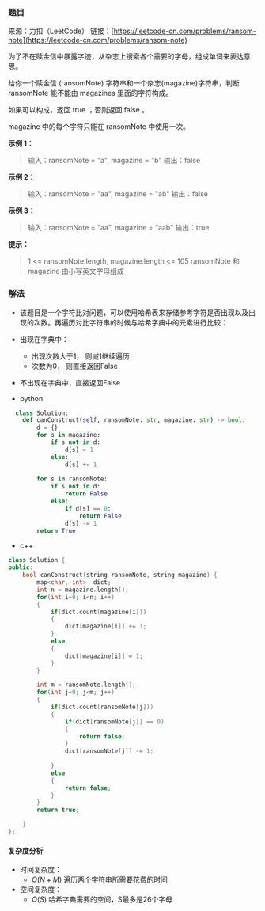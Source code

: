 ### 题目
来源：力扣（LeetCode）
链接：[https://leetcode-cn.com/problems/ransom-note](https://leetcode-cn.com/problems/ransom-note)

为了不在赎金信中暴露字迹，从杂志上搜索各个需要的字母，组成单词来表达意思。

给你一个赎金信 (ransomNote) 字符串和一个杂志(magazine)字符串，判断 ransomNote 能不能由 magazines 里面的字符构成。

如果可以构成，返回 true ；否则返回 false 。

magazine 中的每个字符只能在 ransomNote 中使用一次。

 

**示例 1：**
> 输入：ransomNote = "a", magazine = "b"
> 输出：false

**示例 2：**
> 输入：ransomNote = "aa", magazine = "ab"
> 输出：false

**示例 3：**
> 输入：ransomNote = "aa", magazine = "aab"
> 输出：true


**提示：**
> 1 <= ransomNote.length, magazine.length <= 105
> ransomNote 和 magazine 由小写英文字母组成


### 解法
* 该题目是一个字符比对问题，可以使用哈希表来存储参考字符是否出现以及出现的次数。再遍历对比字符串的时候与哈希字典中的元素进行比较：
* 出现在字典中：
	- 出现次数大于1， 则减1继续遍历
	- 次数为0， 则直接返回False
* 不出现在字典中，直接返回False



* python
```python
  class Solution:
    def canConstruct(self, ransomNote: str, magazine: str) -> bool:
        d = {}
        for s in magazine:
            if s not in d:
                d[s] = 1
            else:
                d[s] += 1
        
        for s in ransomNote:
            if s not in d:
                return False
            else:
                if d[s] == 0:
                    return False
                d[s] -= 1
        return True
```

* c++
```c++
class Solution {
public:
    bool canConstruct(string ransomNote, string magazine) {
        map<char, int>  dict;
        int n = magazine.length();
        for(int i=0; i<n; i++)
        {
            if(dict.count(magazine[i]))
            {
                dict[magazine[i]] += 1;
            } 
            else
            {
                dict[magazine[i]] = 1;
            }
        }

        int m = ransomNote.length();
        for(int j=0; j<m; j++)
        {
            if(dict.count(ransomNote[j]))
            {
                if(dict[ransomNote[j]] == 0)
                {
                    return false;
                }
                dict[ransomNote[j]] -= 1;
                
            }
            else
            {
                return false;
            }
        }
        return true;

    }
};
```


#### 复杂度分析
* 时间复杂度： 
	* $O(N+M)$ 遍历两个字符串所需要花费的时间
* 空间复杂度： 
	* $O(S)$ 哈希字典需要的空间，S最多是26个字母